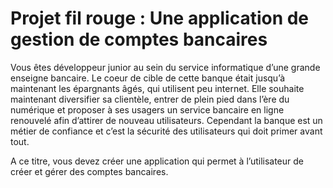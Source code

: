 # Projet fil rouge : Une application de gestion de comptes bancaires

Vous êtes développeur junior au sein du service informatique d’une grande enseigne bancaire. Le coeur de cible de cette banque était jusqu’à maintenant les épargnants âgés, qui utilisent peu internet. Elle souhaite maintenant diversifier sa clientèle, entrer de plein pied dans l’ère du numérique et proposer à ses usagers un service bancaire en ligne renouvelé afin d’attirer de nouveau utilisateurs.
Cependant la banque est un métier de confiance et c’est la sécurité des utilisateurs qui doit primer avant tout.
  
A ce titre, vous devez créer une application qui permet à l’utilisateur de créer et gérer des comptes bancaires.
